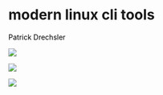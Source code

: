 # modern linux cli tools

Patrick Drechsler

<img
  class="absolute top-10 left-10 w-xs"
  src="/images/mat-standard-rgb.png"
/>

<img
  class="absolute top-0 right-0 h-full"
  src="/images/triangles.png"
/>


<img
  class="absolute bottom-20 right-90 w-100"
  src="/images/logo_cloudland.svg"
/>

<style>
.slidev-layout.cover h1 {
    font-family: Inter;
    background-image: none;
    color: black;
    padding-left: 0;
}
p {
    color: black;
}
</style>
